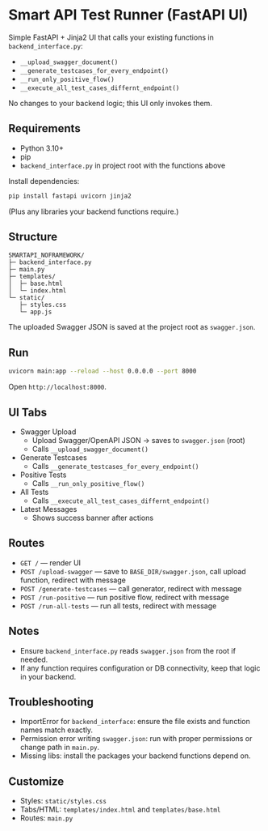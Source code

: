 # Smart API Test Runner (FastAPI UI)

Simple FastAPI + Jinja2 UI that calls your existing functions in `backend_interface.py`:

- `__upload_swagger_document()`
- `__generate_testcases_for_every_endpoint()`
- `__run_only_positive_flow()`
- `__execute_all_test_cases_differnt_endpoint()`

No changes to your backend logic; this UI only invokes them.

## Requirements

- Python 3.10+
- pip
- `backend_interface.py` in project root with the functions above

Install dependencies:

```bash
pip install fastapi uvicorn jinja2
```

(Plus any libraries your backend functions require.)

## Structure

```
SMARTAPI_NOFRAMEWORK/
├─ backend_interface.py
├─ main.py
├─ templates/
│  ├─ base.html
│  └─ index.html
└─ static/
   ├─ styles.css
   └─ app.js
```

The uploaded Swagger JSON is saved at the project root as `swagger.json`.

## Run

```bash
uvicorn main:app --reload --host 0.0.0.0 --port 8000
```

Open `http://localhost:8000`.

## UI Tabs

- Swagger Upload
  - Upload Swagger/OpenAPI JSON → saves to `swagger.json` (root)
  - Calls `__upload_swagger_document()`
- Generate Testcases
  - Calls `__generate_testcases_for_every_endpoint()`
- Positive Tests
  - Calls `__run_only_positive_flow()`
- All Tests
  - Calls `__execute_all_test_cases_differnt_endpoint()`
- Latest Messages
  - Shows success banner after actions

## Routes

- `GET /` — render UI
- `POST /upload-swagger` — save to `BASE_DIR/swagger.json`, call upload function, redirect with message
- `POST /generate-testcases` — call generator, redirect with message
- `POST /run-positive` — run positive flow, redirect with message
- `POST /run-all-tests` — run all tests, redirect with message

## Notes

- Ensure `backend_interface.py` reads `swagger.json` from the root if needed.
- If any function requires configuration or DB connectivity, keep that logic in your backend.

## Troubleshooting

- ImportError for `backend_interface`: ensure the file exists and function names match exactly.
- Permission error writing `swagger.json`: run with proper permissions or change path in `main.py`.
- Missing libs: install the packages your backend functions depend on.

## Customize

- Styles: `static/styles.css`
- Tabs/HTML: `templates/index.html` and `templates/base.html`
- Routes: `main.py`
